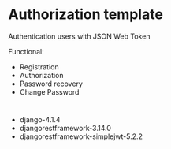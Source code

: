 # Authorization template

Authentication users with JSON Web Token

Functional:
- Registration
- Authorization
- Password recovery
- Change Password
#
- django-4.1.4 
- djangorestframework-3.14.0
- djangorestframework-simplejwt-5.2.2
